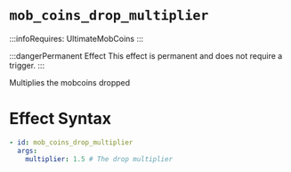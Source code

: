 # `mob_coins_drop_multiplier`
:::infoRequires:
UltimateMobCoins
:::

:::dangerPermanent Effect
This effect is permanent and does not require a trigger.
:::

Multiplies the mobcoins dropped
# Effect Syntax
```yaml
- id: mob_coins_drop_multiplier
  args:
    multiplier: 1.5 # The drop multiplier
```